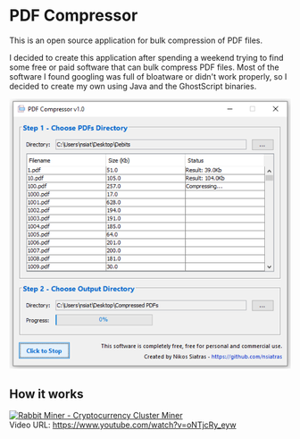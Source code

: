 # PDF Compressor

This is an open source application for bulk compression of PDF files.<br>

I decided to create this application after spending a weekend trying to find some free or paid software that can bulk compress PDF files. 
Most of the software I found googling was full of bloatware or didn't work properly, so I decided to create my own using Java and the GhostScript binaries.

<center>
<img src="https://github.com/nsiatras/pdf-compressor/blob/main/Images/main-screen.png" alt="PDF Compressor">
</center>

## How it works

[![Rabbit Miner - Cryptocurrency Cluster Miner](https://img.youtube.com/vi/oNTjcRy_eyw/0.jpg)](https://www.youtube.com/watch?v=oNTjcRy_eyw)
<br>Video URL: https://www.youtube.com/watch?v=oNTjcRy_eyw
